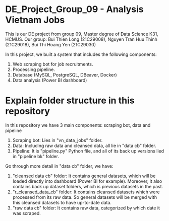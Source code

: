 # DE_Project_Group_09 - Analysis Vietnam Jobs
This is our DE project from group 09, Master degree of Data Science K31, HCMUS.
Our group: Bui Thien Long (21C29008), Nguyen Tran Huu Thinh (21C29018), Bui Thi Hoang Yen (21C29030)

In this project, we built a system that includes the following components:
1. Web scraping bot for job recruitments.
2. Processing pipeline.
3. Database (MySQL, PostgreSQL, DBeaver, Docker)
4. Data analysis (Power BI dashboard)

# Explain folder structure in this repository
In this repository we have 3 main components: scraping bot, data and pipeline

1. Scraping bot: Lies in "vn_data_jobs" folder.
2. Data: Including raw data and cleansed data, all lie in "data cb" folder.
3. Pipeline: It is "pipeline.py" Python file, and all of its back up versions lied in "pipeline bk" folder.

Go through more detail in "data cb" folder, we have:
1. "cleansed data cb" folder: It contains general datasets, which will be loaded directly into dashboard (Power BI for example). Moreover, it also contains back up dataset folders, which is previous datasets in the past.
2. "r_cleansed_data_cb" folder: It contains cleansed datasets which were processed from its raw data. So general datasets will be merged with this cleansed datasets to have up-to-date data.
3. "raw data cb" folder: It contains raw data, categorized by which date it was scraped.



